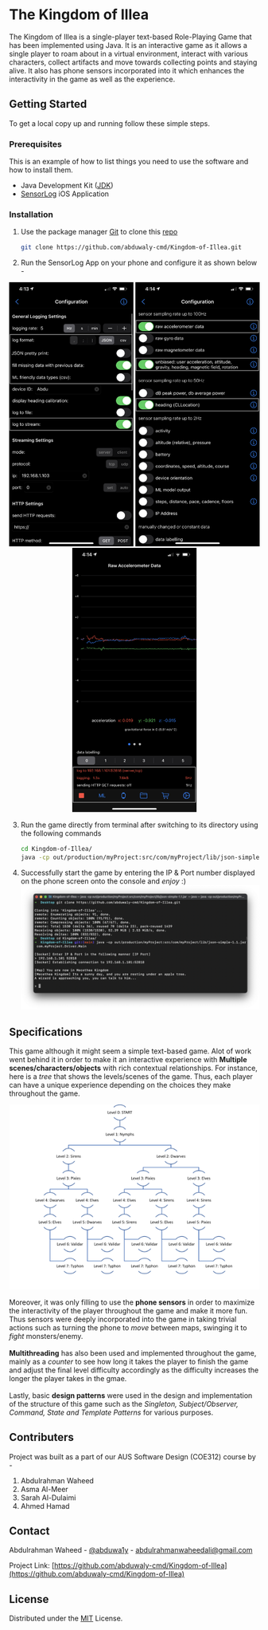 <!-- ABOUT THE PROJECT -->
# The Kingdom of Illea

The Kingdom of Illea is a single-player text-based Role-Playing Game that has been implemented using Java. It is an interactive game as it allows a single player to roam about in a virtual environment, interact with various characters, collect artifacts and move towards collecting points and staying alive. It also has phone sensors incorporated into it which enhances the interactivity in the game as well as the experience.


<!-- GETTING STARTED -->
## Getting Started

To get a local copy up and running follow these simple steps.

### Prerequisites

This is an example of how to list things you need to use the software and how to install them.
* Java Development Kit ([JDK](https://docs.oracle.com/en/java/javase/15/install/overview-jdk-installation.html#GUID-8677A77F-231A-40F7-98B9-1FD0B48C346A))
* [SensorLog](https://apps.apple.com/us/app/sensorlog/id388014573) iOS Application

### Installation

1. Use the package manager [Git](https://git-scm.com/) to clone this [repo](https://github.com/abduwaly-cmd/Kingdom-of-Illea)
   ```sh
   git clone https://github.com/abduwaly-cmd/Kingdom-of-Illea.git
   ```

2. Run the SensorLog App on your phone and configure it as shown below -
  <p float="center" align="center">
    <img src="img/Set_jSON.PNG?raw=true" width="250" height="530" />
    <img src="img/Set_Sensors.PNG?raw=true" width="250" height="530" /> 
    <img src="img/Start_Server.PNG?raw=true" width="250" height="530" />
  </p>

3. Run the game directly from terminal after switching to its directory using the following commands
   ```sh
   cd Kingdom-of-Illea/
   java -cp out/production/myProject:src/com/myProject/lib/json-simple-1.1.jar com.myProject.Driver.Main
   ```

4. Successfully start the game by entering the IP & Port number displayed on the phone screen onto the console and *enjoy* :)
![Image of The Game](img/Game.PNG?raw=true)


<!-- Specifications -->
## Specifications
This game although it might seem a simple text-based game. Alot of work went behind it in order to make it an interactive experience with **Multiple scenes/characters/objects** with rich contextual relationships. For instance, here is a *tree* that shows the levels/scenes of the game. Thus, each player can have a unique experience depending on the choices they make throughout the game.
<p align="center">
  <img src="img/Map.PNG?raw=true" alt="Map/Tree of the ga,e"/>
</p>

Moreover, it was only filling to use the **phone sensors** in order to maximize the interactivity of the player throughout the game and make it more fun. Thus sensors were deeply incorporated into the game in taking trivial actions such as turning the phone to *move* between maps, swinging it to *fight* monsters/enemy.
<br />
<br />
**Multithreading** has also been used and implemented throughout the game, mainly as a *counter* to see how long it takes the player to finish the game and adjust the final level difficulty accordingly as the difficulty increases the longer the player takes in the gmae.
<br />
<br />
Lastly, basic **design patterns** were used in the design and implementation of the structure of this game such as the *Singleton, Subject/Observer, Command, State and Template Patterns* for various purposes.



<!-- CONTRIBUTING -->
## Contributers
Project was built as a part of our AUS Software Design (COE312) course by -
1. Abdulrahman Waheed
2. Asma Al-Meer
3. Sarah Al-Dulaimi
4. Ahmed Hamad

<!-- CONTACT -->
## Contact

Abdulrahman Waheed - [@abduwa1y](https://twitter.com/abduwa1y) - [abdulrahmanwaheedali@gmail.com](mailto:abdulrahmanwaheedali@gmail.com)

Project Link: [https://github.com/abduwaly-cmd/Kingdom-of-Illea](https://github.com/abduwaly-cmd/Kingdom-of-Illea)

<!-- LICENSE -->
## License

Distributed under the [MIT](https://choosealicense.com/licenses/mit/) License.
